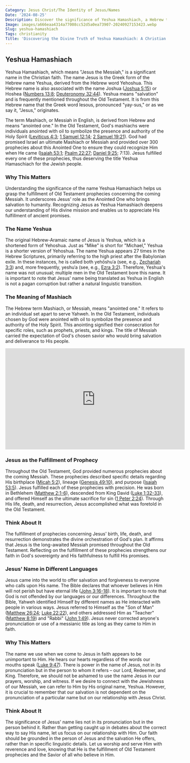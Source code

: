 ```yaml
---
Category: Jesus Christ/The Identity of Jesus/Names
Date: '2024-08-25'
Description: Discover the significance of Yeshua Hamashiach, a Hebrew term for Jesus the Messiah, in Christian theology and faith. Explore the deep spiritual meaning behind this title.
Image: images/a666eaa4314a77008cc52d5a0ea73907-20240927153423.webp
Slug: yeshua-hamashiach
Tags: christianity
Title: 'Discovering the Divine Truth of Yeshua Hamashiach: A Christian Revelation'
---
```


## Yeshua Hamashiach

Yeshua Hamashiach, which means "Jesus the Messiah," is a significant name in the Christian faith. The name Jesus is the Greek form of the Hebrew name Yeshua, derived from the Hebrew word Yehoshua. This Hebrew name is also associated with the name Joshua ([Joshua 5:15](https://www.bibleref.com/Joshua/5/Joshua-5-15.html)) or Hoshea ([Numbers 13:8](https://www.bibleref.com/Numbers/13/Numbers-13-8.html); [Deuteronomy 32:44](https://www.bibleref.com/Deuteronomy/32/Deuteronomy-32-44.html)). Yeshua means "salvation" and is frequently mentioned throughout the Old Testament. It is from this Hebrew name that the Greek word Iesous, pronounced "yay-sus," or as we say it, "Jesus," originates.

The term Mashiach, or Messiah in English, is derived from Hebrew and means "anointed one." In the Old Testament, God's mashiachs were individuals anointed with oil to symbolize the presence and authority of the Holy Spirit ([Leviticus 4:3](https://www.bibleref.com/Leviticus/4/Leviticus-4-3.html); [1 Samuel 12:14](https://www.bibleref.com/1-Samuel/12/1-Samuel-12-14.html); [2 Samuel 19:21](https://www.bibleref.com/2-Samuel/19/2-Samuel-19-21.html)). God had promised Israel an ultimate Mashiach or Messiah and provided over 300 prophecies about this Anointed One to ensure they could recognize Him when He came ([Isaiah 53:1](https://www.bibleref.com/Isaiah/53/Isaiah-53-1.html); [Psalm 22:27](https://www.bibleref.com/Psalm/22/Psalm-22-27.html); [Daniel 9:25](https://www.bibleref.com/Daniel/9/Daniel-9-25.html); 7:13). Jesus fulfilled every one of these prophecies, thus deserving the title Yeshua Hamaschiach for the Jewish people.

### Why This Matters

Understanding the significance of the name Yeshua Hamashiach helps us grasp the fulfillment of Old Testament prophecies concerning the coming Messiah. It underscores Jesus' role as the Anointed One who brings salvation to humanity. Recognizing Jesus as Yeshua Hamashiach deepens our understanding of His divine mission and enables us to appreciate His fulfillment of ancient promises.

### The Name Yeshua

The original Hebrew-Aramaic name of Jesus is Yeshua, which is a shortened form of Yehoshua. Just as "Mike" is short for "Michael," Yeshua is a shorter version of Yehoshua. The name Yeshua appears 27 times in the Hebrew Scriptures, primarily referring to the high priest after the Babylonian exile. In these instances, he is called both yehōshuˈa (see, e.g., [Zechariah 3:3](https://www.bibleref.com/Zechariah/3/Zechariah-3-3.html)) and, more frequently, yeshuˈa (see, e.g., [Ezra 3:2](https://www.bibleref.com/Ezra/3/Ezra-3-2.html)). Therefore, Yeshua's name was not unusual; multiple men in the Old Testament bore this name. It is important to note that Jesus' name being translated as Yeshua in English is not a pagan corruption but rather a natural linguistic transition.

### The Meaning of Mashiach

The Hebrew term Mashiach, or Messiah, means "anointed one." It refers to an individual set apart to serve Yahweh. In the Old Testament, individuals chosen by God were anointed with oil to symbolize the presence and authority of the Holy Spirit. This anointing signified their consecration for specific roles, such as prophets, priests, and kings. The title of Messiah carried the expectation of God's chosen savior who would bring salvation and deliverance to His people.


<iframe width="560" height="315" src="https://www.youtube.com/embed/DiA54Lh7jyw" frameborder="0" allow="autoplay; encrypted-media" allowfullscreen></iframe>


### Jesus as the Fulfillment of Prophecy

Throughout the Old Testament, God provided numerous prophecies about the coming Messiah. These prophecies described specific details regarding His birthplace ([Micah 5:2](https://www.bibleref.com/Micah/5/Micah-5-2.html)), lineage ([Genesis 49:10](https://www.bibleref.com/Genesis/49/Genesis-49-10.html)), and purpose ([Isaiah 53:5](https://www.bibleref.com/Isaiah/53/Isaiah-53-5.html)). Jesus fulfilled each of these prophecies with precision. He was born in Bethlehem ([Matthew 2:1-6](https://www.bibleref.com/Matthew/2/Matthew-2-1.html)), descended from King David ([Luke 1:32-33](https://www.bibleref.com/Luke/1/Luke-1-32.html)), and offered Himself as the ultimate sacrifice for sin ([1 Peter 2:24](https://www.bibleref.com/1-Peter/2/1-Peter-2-24.html)). Through His life, death, and resurrection, Jesus accomplished what was foretold in the Old Testament.

### Think About It

The fulfillment of prophecies concerning Jesus' birth, life, death, and resurrection demonstrates the divine orchestration of God's plan. It affirms that Jesus is the long-awaited Messiah promised throughout the Old Testament. Reflecting on the fulfillment of these prophecies strengthens our faith in God's sovereignty and His faithfulness to fulfill His promises.

### Jesus' Name in Different Languages

Jesus came into the world to offer salvation and forgiveness to everyone who calls upon His name. The Bible declares that whoever believes in Him will not perish but have eternal life ([John 3:16-18](https://www.bibleref.com/John/3/John-3-16.html)). It is important to note that God is not offended by our languages or our differences. Throughout the Bible, Yahweh identified Himself by different names as He interacted with people in various ways. Jesus referred to Himself as the "Son of Man" ([Matthew 26:24](https://www.bibleref.com/Matthew/26/Matthew-26-24.html); [Luke 22:22](https://www.bibleref.com/Luke/22/Luke-22-22.html)), and others addressed Him as "Teacher" ([Matthew 8:19](https://www.bibleref.com/Matthew/8/Matthew-8-19.html)) and "Rabbi" ([John 1:49](https://www.bibleref.com/John/1/John-1-49.html)). Jesus never corrected anyone's pronunciation or use of a messianic title as long as they came to Him in faith.

### Why This Matters

The name we use when we come to Jesus in faith appears to be unimportant to Him. He hears our hearts regardless of the words our mouths speak ([Luke 9:47](https://www.bibleref.com/Luke/9/Luke-9-47.html)). There is power in the name of Jesus, not in its pronunciation but in the person to whom it refers – our Lord, Redeemer, and King. Therefore, we should not be ashamed to use the name Jesus in our prayers, worship, and witness. If we desire to connect with the Jewishness of our Messiah, we can refer to Him by His original name, Yeshua. However, it is crucial to remember that our salvation is not dependent on the pronunciation of a particular name but on our relationship with Jesus Christ.

### Think About It

The significance of Jesus' name lies not in its pronunciation but in the person behind it. Rather than getting caught up in debates about the correct way to say His name, let us focus on our relationship with Him. Our faith should be grounded in the person of Jesus and the salvation He offers, rather than in specific linguistic details. Let us worship and serve Him with reverence and love, knowing that He is the fulfillment of Old Testament prophecies and the Savior of all who believe in Him.